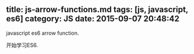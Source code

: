 title: js-arrow-functions.md
tags: [js, javascript, es6]
category: JS
date: 2015-09-07 20:48:42
---

javascript es6 arrow function.

<!-- more -->

开始学习ES6.
